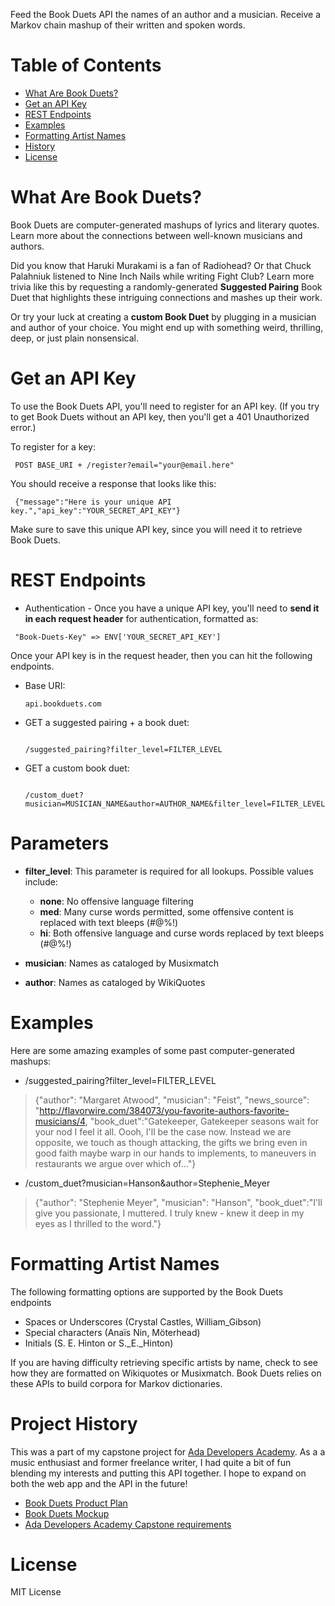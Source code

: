 Feed the Book Duets API the names of an author and a musician. Receive a Markov chain mashup of their written and spoken words.

# Table of Contents
* [What Are Book Duets?](#what-are-book-duets)
* [Get an API Key](#get-api-key)
* [REST Endpoints](#rest-endpoints)
* [Examples](#examples)
* [Formatting Artist Names](#formatting-names)
* [History](#history)
* [License](#license)

# <a name="what-are-book-duets"></a> What Are Book Duets?

Book Duets are computer-generated mashups of lyrics and literary quotes. Learn more about the connections between well-known musicians and authors.

Did you know that Haruki Murakami is a fan of Radiohead? Or that Chuck Palahniuk listened to Nine Inch Nails while writing Fight Club? Learn more trivia like this by requesting a randomly-generated **Suggested Pairing** Book Duet that highlights these intriguing connections and mashes up their work.

Or try your luck at creating a **custom Book Duet** by plugging in a musician and author of your choice. You might end up with something weird, thrilling, deep, or just plain nonsensical.  

# <a name="get-api-key"></a> Get an API Key

To use the Book Duets API, you'll need to register for an API key. (If you try to get Book Duets without an API key, then you'll get a 401 Unauthorized error.)  

To register for a key:
<pre><code> POST BASE_URI + /register?email="your@email.here" </code></pre>

You should receive a response that looks like this:

<pre><code> {"message":"Here is your unique API key.","api_key":"YOUR_SECRET_API_KEY"} </code></pre>

Make sure to save this unique API key, since you will need it to retrieve Book Duets.

# <a name="rest-endpoints"></a> REST Endpoints

- Authentication - Once you have a unique API key, you'll need to **send it in each request header** for authentication, formatted as:
<pre><code> "Book-Duets-Key" => ENV['YOUR_SECRET_API_KEY'] </pre></code>

Once your API key is in the request header, then you can hit the following endpoints.    


- Base URI: <pre><code>api.bookduets.com</code></pre>

- GET a suggested pairing + a book duet: <pre><code> /suggested_pairing?filter_level=FILTER_LEVEL </code></pre>

- GET a custom book duet: <pre><code> /custom_duet?musician=MUSICIAN_NAME&author=AUTHOR_NAME&filter_level=FILTER_LEVEL </code></pre>

# <a name="parameters"></a> Parameters

- **filter_level**: This parameter is required for all lookups. Possible values include:
  - **none**: No offensive language filtering
  - **med**: Many curse words permitted, some offensive content is replaced with text bleeps (#@%!)
  - **hi**: Both offensive language and curse words replaced by text bleeps (#@%!)


- **musician**: Names as cataloged by Musixmatch

- **author**: Names as cataloged by WikiQuotes

# <a name="examples"></a> Examples

Here are some amazing examples of some past computer-generated mashups:

  - /suggested_pairing?filter_level=FILTER_LEVEL

  > {"author": "Margaret Atwood", "musician": "Feist", "news_source":  "http://flavorwire.com/384073/you-favorite-authors-favorite-musicians/4, "book_duet":"Gatekeeper, Gatekeeper seasons wait for your nod I feel it all. Oooh, I'll be the case now. Instead we are opposite, we touch as though attacking, the gifts we bring even in good faith maybe warp in our hands to implements, to maneuvers in restaurants we argue over which of..."}

  - /custom_duet?musician=Hanson&author=Stephenie_Meyer

  > {"author": "Stephenie Meyer", "musician": "Hanson", "book_duet":"I'll give you passionate, I muttered. I truly knew - knew it deep in my eyes as I thrilled to the word."} </code></pre>

# <a name="formatting-names"></a> Formatting Artist Names


  The following formatting options are supported by the Book Duets endpoints
  - Spaces or Underscores (Crystal Castles, William_Gibson)
  - Special characters (Anaïs Nin, Möterhead)
  - Initials (S. E. Hinton or S._E._Hinton)

  If you are having difficulty retrieving specific artists by name, check to see how they are formatted on Wikiquotes or Musixmatch. Book Duets relies on these APIs to build corpora for Markov dictionaries.

# <a name="history"></a>Project History

This was a part of my capstone project for [Ada Developers Academy](http://adadevelopersacademy.org/). As a a music enthusiast and former freelance writer, I had quite a bit of fun blending my interests and putting this API together. I hope to expand on both the web app and the API in the future!

- [Book Duets Product Plan](https://github.com/lorainekv/book-duets-api/blob/master/product_plan.md)
- [Book Duets Mockup](https://github.com/lorainekv/book-duets-api/blob/master/bookduets_mockup.pdf)
- [Ada Developers Academy Capstone requirements](https://github.com/Ada-Developers-Academy/daily-curriculum/blob/master/topic_resources/capstone/capstone.md)

# <a name="License"></a> License

MIT License
